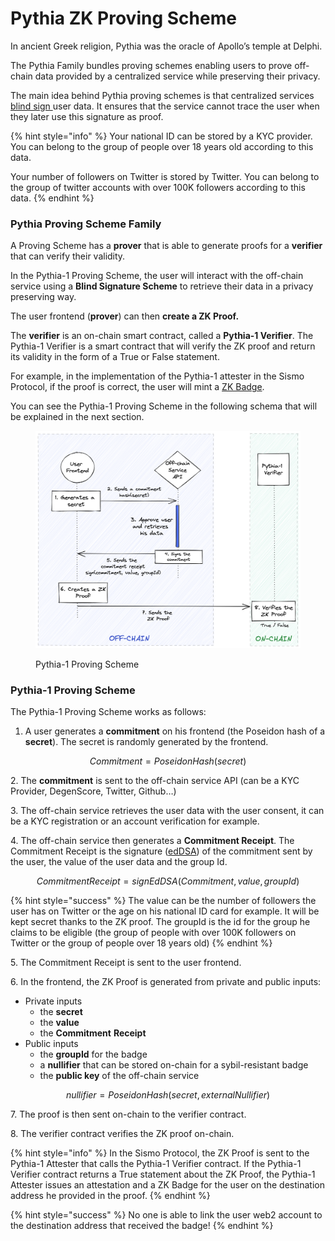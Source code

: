 # Pythia ZK Proving Scheme

In ancient Greek religion, Pythia was the oracle of Apollo’s temple at Delphi.

The Pythia Family bundles proving schemes enabling users to prove off-chain data provided by a centralized service while preserving their privacy.&#x20;

The main idea behind Pythia proving schemes is that centralized services [blind sign ](https://en.wikipedia.org/wiki/Blind\_signature)user data.  It ensures that the service cannot trace the user when they later use this signature as proof.

{% hint style="info" %}
Your national ID can be stored by a KYC provider. You can belong to the group of people over 18 years old according to this data.

Your number of followers on Twitter is stored by Twitter. You can belong to the group of twitter accounts with over 100K followers according to this data.
{% endhint %}

### Pythia Proving Scheme Family

A Proving Scheme has a **prover** that is able to generate proofs for a **verifier** that can verify their validity.

In the Pythia-1 Proving Scheme, the user will interact with the off-chain service using a **Blind Signature Scheme** to retrieve their data in a privacy preserving way.

The user frontend (**prover**) can then **create a ZK Proof.**

The **verifier** is an on-chain smart contract, called a **Pythia-1 Verifier**. The Pythia-1 Verifier is a smart contract that will verify the ZK proof and return its validity in the form of a True or False statement.

For example, in the implementation of the Pythia-1 attester in the Sismo Protocol, if the proof is correct, the user will mint a [ZK Badge](../technical-documentation/zk-badges-protocol/badges.md).

You can see the Pythia-1 Proving Scheme in the following schema that will be explained in the next section.

<figure><img src="../.gitbook/assets/pythia-1-scheme-v2.png" alt=""><figcaption><p>Pythia-1 Proving Scheme</p></figcaption></figure>

### Pythia-1 Proving Scheme

The Pythia-1 Proving Scheme works as follows:

1. A user generates a **commitment** on his frontend (the Poseidon hash of a **secret**). The secret is randomly generated by the frontend.

$$
Commitment = PoseidonHash(secret)
$$

2\. The **commitment** is sent to the off-chain service API (can be a KYC Provider, DegenScore, Twitter, Github…)

3\. The off-chain service retrieves the user data with the user consent, it can be a KYC registration or an account verification for example.

4\. The off-chain service then generates a **Commitment Receipt**. The Commitment Receipt is the signature ([edDSA](https://fr.wikipedia.org/wiki/EdDSA)) of the commitment sent by the user, the value of the user data and the group Id.

$$
CommitmentReceipt = signEdDSA(Commitment, value, groupId)
$$

{% hint style="success" %}
The value can be the number of followers the user has on Twitter or the age on his national ID card for example. It will be kept secret thanks to the ZK proof. The groupId is the id for the group he claims to be eligible (the group of people with over 100K followers on Twitter or the group of people over 18 years old)
{% endhint %}

5\. The Commitment Receipt is sent to the user frontend.

6\. In the frontend, the ZK Proof is generated from private and public inputs:

* Private inputs
  * the **secret**
  * the **value**
  * the **Commitment** **Receipt**
* Public inputs
  * the **groupId** for the badge
  * a **nullifier** that can be stored on-chain for a sybil-resistant badge
  * the **public key** of the off-chain service

$$
nullifier = PoseidonHash(secret, externalNullifier)
$$

7\. The proof is then sent on-chain to the verifier contract.

8\. The verifier contract verifies the ZK proof on-chain.

{% hint style="info" %}
In the Sismo Protocol, the ZK Proof is sent to the Pythia-1 Attester that calls the Pythia-1 Verifier contract. If the Pythia-1 Verifier contract returns a True statement about the ZK Proof, the Pythia-1 Attester issues an attestation and a ZK Badge for the user on the destination address he provided in the proof.
{% endhint %}

{% hint style="success" %}
No one is able to link the user web2 account to the destination address that received the badge!
{% endhint %}
